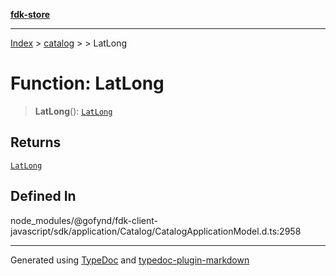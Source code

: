 [**fdk-store**](../../../README.md)
***

[Index](../../../API.md) > [catalog](../../README.md) > [<internal>](../README.md) > LatLong

# Function: LatLong

> **LatLong**(): [`LatLong`](../type-aliases/type-alias.LatLong.md)

## Returns

[`LatLong`](../type-aliases/type-alias.LatLong.md)

## Defined In

node\_modules/@gofynd/fdk-client-javascript/sdk/application/Catalog/CatalogApplicationModel.d.ts:2958

***
Generated using [TypeDoc](https://typedoc.org/) and [typedoc-plugin-markdown](https://www.npmjs.com/package/typedoc-plugin-markdown)
